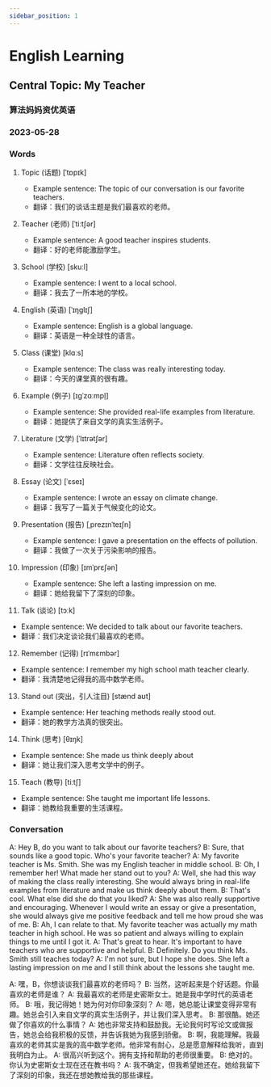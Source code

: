 ```yaml
---
sidebar_position: 1
---
```

# English Learning
## Central Topic: My Teacher
### 算法妈妈资优英语
### 2023-05-28
### Words
1. Topic (话题) [ˈtɒpɪk]
   - Example sentence: The topic of our conversation is our favorite teachers.
   - 翻译：我们的谈话主题是我们最喜欢的老师。

2. Teacher (老师) [ˈtiːtʃər]
   - Example sentence: A good teacher inspires students.
   - 翻译：好的老师能激励学生。

3. School (学校) [skuːl]
   - Example sentence: I went to a local school.
   - 翻译：我去了一所本地的学校。

4. English (英语) [ˈɪŋɡlɪʃ]
   - Example sentence: English is a global language.
   - 翻译：英语是一种全球性的语言。

5. Class (课堂) [klɑːs]
   - Example sentence: The class was really interesting today.
   - 翻译：今天的课堂真的很有趣。

6. Example (例子) [ɪɡˈzɑːmpl̩]
   - Example sentence: She provided real-life examples from literature.
   - 翻译：她提供了来自文学的真实生活例子。

7. Literature (文学) [ˈlɪtrətʃər]
   - Example sentence: Literature often reflects society.
   - 翻译：文学往往反映社会。

8. Essay (论文) [ˈɛseɪ]
   - Example sentence: I wrote an essay on climate change.
   - 翻译：我写了一篇关于气候变化的论文。

9. Presentation (报告) [ˌprezɪnˈteɪʃn]
   - Example sentence: I gave a presentation on the effects of pollution.
   - 翻译：我做了一次关于污染影响的报告。

10. Impression (印象) [ɪmˈprɛʃən]
    - Example sentence: She left a lasting impression on me.
    - 翻译：她给我留下了深刻的印象。

11. Talk (谈论) [tɔːk]
   - Example sentence: We decided to talk about our favorite teachers.
   - 翻译：我们决定谈论我们最喜欢的老师。

12. Remember (记得) [rɪˈmɛmbər]
   - Example sentence: I remember my high school math teacher clearly.
   - 翻译：我清楚地记得我的高中数学老师。

13. Stand out (突出，引人注目) [stænd aʊt]
   - Example sentence: Her teaching methods really stood out.
   - 翻译：她的教学方法真的很突出。

14. Think (思考) [θɪŋk]
   - Example sentence: She made us think deeply about
   - 翻译：她让我们深入思考文学中的例子。

15. Teach (教导) [tiːtʃ]
   - Example sentence: She taught me important life lessons.
   - 翻译：她教给我重要的生活课程。

### Conversation
A: Hey B, do you want to talk about our favorite teachers?
B: Sure, that sounds like a good topic. Who's your favorite teacher?
A: My favorite teacher is Ms. Smith. She was my English teacher in middle school.
B: Oh, I remember her! What made her stand out to you?
A: Well, she had this way of making the class really interesting. She would always bring in real-life examples from literature and make us think deeply about them.
B: That's cool. What else did she do that you liked?
A: She was also really supportive and encouraging. Whenever I would write an essay or give a presentation, she would always give me positive feedback and tell me how proud she was of me.
B: Ah, I can relate to that. My favorite teacher was actually my math teacher in high school. He was so patient and always willing to explain things to me until I got it.
A: That's great to hear. It's important to have teachers who are supportive and helpful.
B: Definitely. Do you think Ms. Smith still teaches today?
A: I'm not sure, but I hope she does. She left a lasting impression on me and I still think about the lessons she taught me.

A: 嘿，B，你想谈谈我们最喜欢的老师吗？
B: 当然，这听起来是个好话题。你最喜欢的老师是谁？
A: 我最喜欢的老师是史密斯女士。她是我中学时代的英语老师。
B: 哦，我记得她！她为何对你印象深刻？
A: 嗯，她总能让课堂变得非常有趣。她总会引入来自文学的真实生活例子，并让我们深入思考。
B: 那很酷。她还做了你喜欢的什么事情？
A: 她也非常支持和鼓励我。无论我何时写论文或做报告，她总会给我积极的反馈，并告诉我她为我感到骄傲。
B: 啊，我能理解。我最喜欢的老师其实是我的高中数学老师。他非常有耐心，总是愿意解释给我听，直到我明白为止。
A: 很高兴听到这个。拥有支持和帮助的老师很重要。
B: 绝对的。你认为史密斯女士现在还在教书吗？
A: 我不确定，但我希望她还在。她给我留下了深刻的印象，我还在想她教给我的那些课程。
